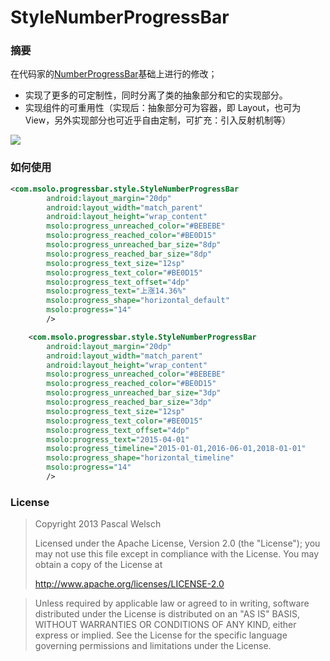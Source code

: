 # StyleNumberProgressBar

### 摘要

在代码家的[NumberProgressBar](https://github.com/daimajia/NumberProgressBar)基础上进行的修改；
- 实现了更多的可定制性，同时分离了类的抽象部分和它的实现部分。
- 实现组件的可重用性（实现后：抽象部分可为容器，即 Layout，也可为 View，另外实现部分也可近乎自由定制，可扩充：引入反射机制等）

![](http://7xi7e6.com1.z0.glb.clouddn.com/style_number_progressbar.png)

### 如何使用

``` xml
<com.msolo.progressbar.style.StyleNumberProgressBar
        android:layout_margin="20dp"
        android:layout_width="match_parent"
        android:layout_height="wrap_content"
        msolo:progress_unreached_color="#BEBEBE"
        msolo:progress_reached_color="#BE0D15"
        msolo:progress_unreached_bar_size="8dp"
        msolo:progress_reached_bar_size="8dp"
        msolo:progress_text_size="12sp"
        msolo:progress_text_color="#BE0D15"
        msolo:progress_text_offset="4dp"
        msolo:progress_text="上涨14.36%"
        msolo:progress_shape="horizontal_default"
        msolo:progress="14"
        />

    <com.msolo.progressbar.style.StyleNumberProgressBar
        android:layout_margin="20dp"
        android:layout_width="match_parent"
        android:layout_height="wrap_content"
        msolo:progress_unreached_color="#BEBEBE"
        msolo:progress_reached_color="#BE0D15"
        msolo:progress_unreached_bar_size="3dp"
        msolo:progress_reached_bar_size="3dp"
        msolo:progress_text_size="12sp"
        msolo:progress_text_color="#BE0D15"
        msolo:progress_text_offset="4dp"
        msolo:progress_text="2015-04-01"
        msolo:progress_timeline="2015-01-01,2016-06-01,2018-01-01"
        msolo:progress_shape="horizontal_timeline"
        msolo:progress="14"
        />
```

### License
> Copyright 2013 Pascal Welsch
>
> Licensed under the Apache License, Version 2.0 (the "License");
you may not use this file except in compliance with the License.
You may obtain a copy of the License at
>
>   http://www.apache.org/licenses/LICENSE-2.0

>Unless required by applicable law or agreed to in writing, software
distributed under the License is distributed on an "AS IS" BASIS,
WITHOUT WARRANTIES OR CONDITIONS OF ANY KIND, either express or implied.
See the License for the specific language governing permissions and
limitations under the License.

